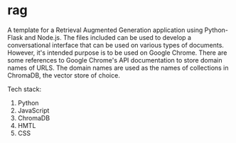 # rag

A template for a Retrieval Augmented Generation application using Python-Flask and Node.js.
The files included can be used to develop a conversational interface that can be used on 
various types of documents. However, it's intended purpose is to be used on Google Chrome.
There are some references to Google Chrome's API documentation to store domain names of URLS. 
The domain names are used as the names of collections in ChromaDB, the vector store of choice. 

Tech stack: 
1. Python
2. JavaScript
3. ChromaDB
4. HMTL
5. CSS
